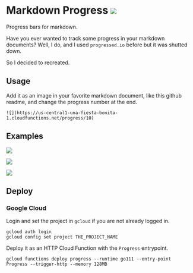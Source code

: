 # Markdown Progress ![](https://us-central1-una-fiesta-bonita-1.cloudfunctions.net/progress/100)

Progress bars for markdown.

Have you ever wanted to track some progress in your markdown documents?
Well, I do, and I used `progressed.io` before but it was shutted down.

So I decided to recreated.

## Usage

Add it as an image in your favorite markdown document, like this github readme, and change the progress number at the end.

    ![](https://us-central1-una-fiesta-bonita-1.cloudfunctions.net/progress/10)

## Examples

![](https://us-central1-una-fiesta-bonita-1.cloudfunctions.net/progress/10)

![](https://us-central1-una-fiesta-bonita-1.cloudfunctions.net/progress/50)

![](https://us-central1-una-fiesta-bonita-1.cloudfunctions.net/progress/75)

## Deploy

### Google Cloud

Login and set the project in `gcloud` if you are not already logged in.

    gcloud auth login
    gcloud config set project THE_PROJECT_NAME

Deploy it as an HTTP Cloud Function with the `Progress` entrypoint.

    gcloud functions deploy progress --runtime go111 --entry-point Progress --trigger-http --memory 128MB
